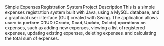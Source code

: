 Simple Expenses Registration System
Project Description
This is a simple expenses registration system built with Java, using a MySQL database, and a graphical user interface (GUI) created with Swing. The application allows users to perform CRUD (Create, Read, Update, Delete) operations on expenses, such as adding new expenses, viewing a list of registered expenses, updating existing expenses, deleting expenses, and calculating the total sum of expenses. 
